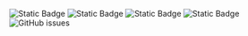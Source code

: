 ![Static Badge](https://img.shields.io/badge/blacklists-60-000000) ![Static Badge](https://img.shields.io/badge/blacklisted-2635088-cc0000) ![Static Badge](https://img.shields.io/badge/whitelisted-2245-00CC00) ![Static Badge](https://img.shields.io/badge/streaming_blacklist-28107-000000) ![GitHub issues](https://img.shields.io/github/issues/fabriziosalmi/blacklists)
